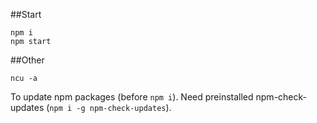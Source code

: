 ##Start

    npm i
    npm start
    
##Other

    ncu -a
    
To update npm packages (before ` npm i `). Need preinstalled npm-check-updates (` npm i -g npm-check-updates `).
    